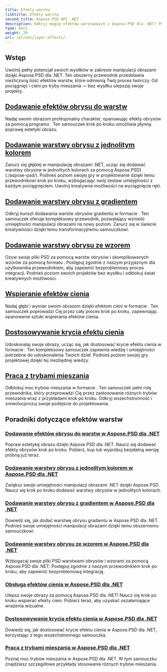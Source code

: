 ```yaml
---
title: Efekty warstw
linktitle: Efekty warstw
second_title: Aspose.PSD API .NET
description: Odkryj magię efektów warstwowych z Aspose.PSD dla .NET! Podnieś swoje umiejętności manipulacji obrazem, ucząc się dodawać tryby obrysu, cienia i mieszania.
type: docs
weight: 29
url: /pl/net/layer-effects/
---
```

## Wstęp

Uwolnij pełny potencjał swoich wysiłków w zakresie manipulacji obrazami dzięki Aspose.PSD dla .NET. Ten obszerny przewodnik przedstawia niezliczoną ilość efektów warstw, które odmienią Twój proces twórczy. Od pociągnięć i cieni po tryby mieszania — bez wysiłku ulepszaj swoje projekty.

## [Dodawanie efektów obrysu do warstw](./adding-stroke-effects/)

Nadaj swoim obrazom profesjonalny charakter, opanowując efekty obrysów za pomocą programu . Ten samouczek krok po kroku umożliwia płynną poprawę estetyki obrazu. 

## [Dodawanie warstwy obrysu z jednolitym kolorem](./adding-stroke-layer-solid-color/)

Zanurz się głębiej w manipulację obrazami .NET, ucząc się dodawać warstwy obrysów w jednolitych kolorach za pomocą Aspose.PSD](./aspose-psd/). Podnieś poziom swojej gry w projektowanie dzięki temu przewodnikowi krok po kroku, wzbogacając swój zestaw umiejętności z każdym pociągnięciem. Uwolnij kreatywne możliwości na wyciągnięcie ręki.

## [Dodawanie warstwy obrysu z gradientem](./adding-stroke-layer-gradient/)

Odkryj kunszt dodawania warstw obrysów gradientu w formacie . Ten samouczek oferuje kompleksowy przewodnik, pozwalający wznieść umiejętności manipulacji obrazami na nowy poziom. Zanurz się w świecie kreatywności dzięki temu transformacyjnemu samouczkowi.

## [Dodawanie warstwy obrysu ze wzorem](./adding-stroke-layer-pattern/)

Ożyw swoje pliki PSD za pomocą warstw obrysów i skomplikowanych wzorów za pomocą formatu . Postępuj zgodnie z naszym przyjaznym dla użytkownika przewodnikiem, aby zapewnić bezproblemowy proces integracji. Podnieś poziom swoich projektów bez wysiłku i odblokuj świat kreatywnych możliwości.

## [Wspieranie efektów cienia](./supporting-shadow-effects/)

Nadaj głębi i wymiar swoim obrazom dzięki efektom cieni w formacie . Ten samouczek poprowadzi Cię przez cały proces krok po kroku, zapewniając opanowanie sztuki wspierania efektów cienia. 

## [Dostosowywanie krycia efektu cienia](./adjusting-shadow-effect-opacity/)

Udoskonalaj swoje obrazy, ucząc się, jak dostosować krycie efektu cienia w formacie . Ten kompleksowy samouczek zapewnia wiedzę i umiejętności potrzebne do udoskonalenia Twoich dzieł. Podnieś poziom swojej gry projektowej dzięki tej niezbędnej wiedzy.

## [Praca z trybami mieszania](./working-with-blend-modes/)

Odblokuj moc trybów mieszania w formacie . Ten samouczek pełni rolę przewodnika, który przeprowadzi Cię przez zastosowanie różnych trybów mieszania wraz z przykładami krok po kroku. Odkryj wszechstronność i zrewolucjonizuj swoje podejście do projektowania.

## Poradniki dotyczące efektów warstw
### [Dodawanie efektów obrysu do warstw w Aspose.PSD dla .NET](./adding-stroke-effects/)
Popraw estetykę obrazu dzięki Aspose.PSD dla .NET. Naucz się dodawać efekty obrysów krok po kroku. Pobierz, kup lub wypróbuj bezpłatną wersję próbną już teraz.
### [Dodawanie warstwy obrysu z jednolitym kolorem w Aspose.PSD dla .NET](./adding-stroke-layer-solid-color/)
Zwiększ swoje umiejętności manipulacji obrazami .NET dzięki Aspose.PSD. Naucz się krok po kroku dodawać warstwy obrysów w jednolitych kolorach.
### [Dodawanie warstwy obrysu z gradientem w Aspose.PSD dla .NET](./adding-stroke-layer-gradient/)
Dowiedz się, jak dodać warstwę obrysu gradientu w Aspose.PSD dla .NET. Podnieś swoje umiejętności manipulacji obrazami dzięki temu obszernemu samouczkowi.
### [Dodawanie warstwy obrysu ze wzorem w Aspose.PSD dla .NET](./adding-stroke-layer-pattern/)
Wzbogacaj swoje pliki PSD warstwami obrysów i wzorami za pomocą Aspose.PSD dla .NET. Postępuj zgodnie z naszym przewodnikiem krok po kroku, aby zapewnić bezproblemową integrację.
### [Obsługa efektów cienia w Aspose.PSD dla .NET](./supporting-shadow-effects/)
Ulepsz swoje obrazy za pomocą Aspose.PSD dla .NET! Naucz się krok po kroku wspierać efekty cieni. Pobierz teraz, aby uzyskać oszałamiające wrażenia wizualne.
### [Dostosowywanie krycia efektu cienia w Aspose.PSD dla .NET](./adjusting-shadow-effect-opacity/)
Dowiedz się, jak dostosować krycie efektu cienia w Aspose.PSD dla .NET, korzystając z tego wszechstronnego samouczka.
### [Praca z trybami mieszania w Aspose.PSD dla .NET](./working-with-blend-modes/)
Poznaj moc trybów mieszania w Aspose.PSD dla .NET. W tym samouczku znajdziesz szczegółowe przykłady stosowania różnych trybów mieszania.